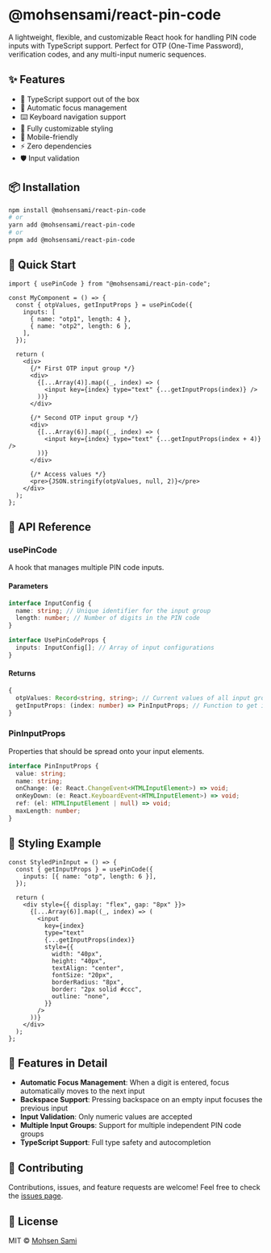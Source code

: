 # @mohsensami/react-pin-code

A lightweight, flexible, and customizable React hook for handling PIN code inputs with TypeScript support. Perfect for OTP (One-Time Password), verification codes, and any multi-input numeric sequences.

## ✨ Features

- 🎯 TypeScript support out of the box
- 🔄 Automatic focus management
- ⌨️ Keyboard navigation support
- 🎨 Fully customizable styling
- 📱 Mobile-friendly
- ⚡ Zero dependencies
- 🛡️ Input validation

## 📦 Installation

```bash
npm install @mohsensami/react-pin-code
# or
yarn add @mohsensami/react-pin-code
# or
pnpm add @mohsensami/react-pin-code
```

## 🚀 Quick Start

```tsx
import { usePinCode } from "@mohsensami/react-pin-code";

const MyComponent = () => {
  const { otpValues, getInputProps } = usePinCode({
    inputs: [
      { name: "otp1", length: 4 },
      { name: "otp2", length: 6 },
    ],
  });

  return (
    <div>
      {/* First OTP input group */}
      <div>
        {[...Array(4)].map((_, index) => (
          <input key={index} type="text" {...getInputProps(index)} />
        ))}
      </div>

      {/* Second OTP input group */}
      <div>
        {[...Array(6)].map((_, index) => (
          <input key={index} type="text" {...getInputProps(index + 4)} />
        ))}
      </div>

      {/* Access values */}
      <pre>{JSON.stringify(otpValues, null, 2)}</pre>
    </div>
  );
};
```

## 📖 API Reference

### usePinCode

A hook that manages multiple PIN code inputs.

#### Parameters

```typescript
interface InputConfig {
  name: string; // Unique identifier for the input group
  length: number; // Number of digits in the PIN code
}

interface UsePinCodeProps {
  inputs: InputConfig[]; // Array of input configurations
}
```

#### Returns

```typescript
{
  otpValues: Record<string, string>; // Current values of all input groups
  getInputProps: (index: number) => PinInputProps; // Function to get input props
}
```

### PinInputProps

Properties that should be spread onto your input elements.

```typescript
interface PinInputProps {
  value: string;
  name: string;
  onChange: (e: React.ChangeEvent<HTMLInputElement>) => void;
  onKeyDown: (e: React.KeyboardEvent<HTMLInputElement>) => void;
  ref: (el: HTMLInputElement | null) => void;
  maxLength: number;
}
```

## 🎨 Styling Example

```tsx
const StyledPinInput = () => {
  const { getInputProps } = usePinCode({
    inputs: [{ name: "otp", length: 6 }],
  });

  return (
    <div style={{ display: "flex", gap: "8px" }}>
      {[...Array(6)].map((_, index) => (
        <input
          key={index}
          type="text"
          {...getInputProps(index)}
          style={{
            width: "40px",
            height: "40px",
            textAlign: "center",
            fontSize: "20px",
            borderRadius: "8px",
            border: "2px solid #ccc",
            outline: "none",
          }}
        />
      ))}
    </div>
  );
};
```

## 🔑 Features in Detail

- **Automatic Focus Management**: When a digit is entered, focus automatically moves to the next input
- **Backspace Support**: Pressing backspace on an empty input focuses the previous input
- **Input Validation**: Only numeric values are accepted
- **Multiple Input Groups**: Support for multiple independent PIN code groups
- **TypeScript Support**: Full type safety and autocompletion

## 🤝 Contributing

Contributions, issues, and feature requests are welcome! Feel free to check the [issues page](https://github.com/mohsensami/react-pin-code/issues).

## 📝 License

MIT © [Mohsen Sami](https://github.com/mohsensami)
